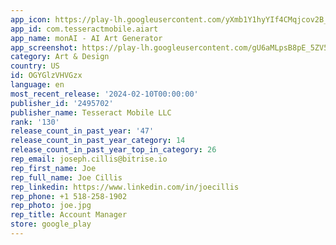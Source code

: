 ```yaml
---
app_icon: https://play-lh.googleusercontent.com/yXmb1Y1hyYIf4CMqjcov2B_kHDYRjDoIApnGjjgkuaW1i605LxexhWfOkgsYFhTgDA
app_id: com.tesseractmobile.aiart
app_name: monAI - AI Art Generator
app_screenshot: https://play-lh.googleusercontent.com/gU6aMLpsB8pE_5ZV59lnVvHmWvNV1SCHvMRRkFloUwhW4vb7Omz2MscEHU9dOxRNRg
category: Art & Design
country: US
id: OGYGlzVHVGzx
language: en
most_recent_release: '2024-02-10T00:00:00'
publisher_id: '2495702'
publisher_name: Tesseract Mobile LLC
rank: '130'
release_count_in_past_year: '47'
release_count_in_past_year_category: 14
release_count_in_past_year_top_in_category: 26
rep_email: joseph.cillis@bitrise.io
rep_first_name: Joe
rep_full_name: Joe Cillis
rep_linkedin: https://www.linkedin.com/in/joecillis
rep_phone: +1 518-258-1902
rep_photo: joe.jpg
rep_title: Account Manager
store: google_play
---
```

